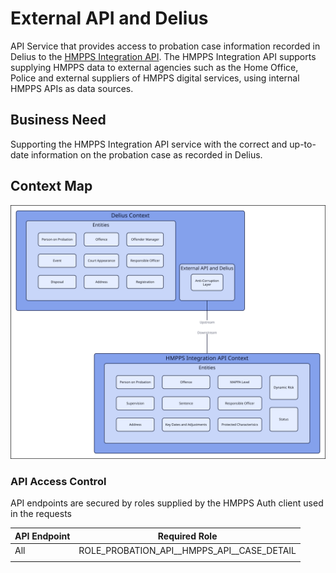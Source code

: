 # External API and Delius

API Service that provides access to probation case information recorded in Delius to the [HMPPS Integration API](https://ministryofjustice.github.io/hmpps-integration-api-docs/). The HMPPS Integration API supports supplying HMPPS data to external agencies such as the Home Office, Police and external suppliers of HMPPS digital services, using internal HMPPS APIs as data sources.

## Business Need

Supporting the HMPPS Integration API service with the correct and up-to-date information on the probation case as recorded in Delius.

## Context Map

![Context Map](./tech-docs/source/img/external-api-and-delius-context-map.svg)

### API Access Control

API endpoints are secured by roles supplied by the HMPPS Auth client used in
the requests

| API Endpoint | Required Role                                   |
|--------------|-------------------------------------------------|
| All          | ROLE\_PROBATION\_API_\_HMPPS\_API_\_CASE_DETAIL |
|              |                                                 |
